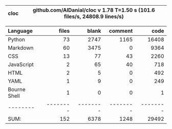 cloc|github.com/AlDanial/cloc v 1.78  T=1.50 s (101.6 files/s, 24808.9 lines/s)
--- | ---

Language|files|blank|comment|code
:-------|-------:|-------:|-------:|-------:
Python|73|2747|1165|16408
Markdown|60|3475|0|9364
CSS|13|77|43|2260
JavaScript|2|65|40|718
HTML|2|5|0|492
YAML|1|9|0|249
Bourne Shell|1|0|0|1
--------|--------|--------|--------|--------
SUM:|152|6378|1248|29492
